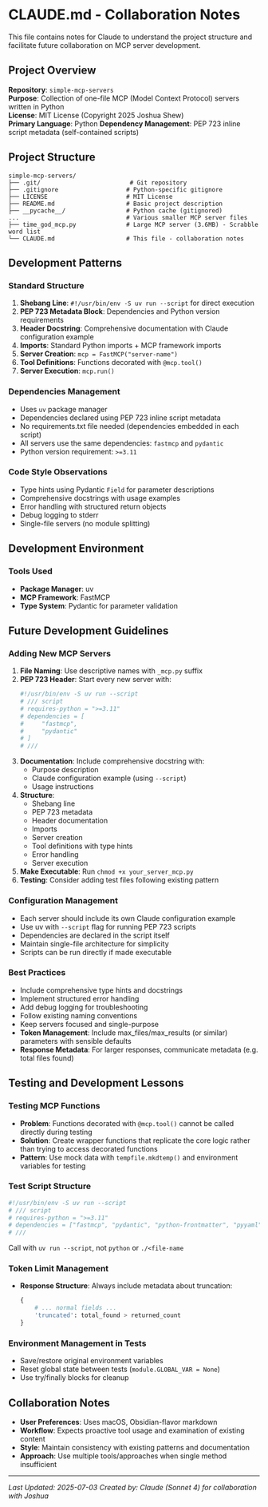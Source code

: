 # CLAUDE.md - Collaboration Notes

This file contains notes for Claude to understand the project structure and facilitate future collaboration on MCP server development.

## Project Overview

**Repository**: `simple-mcp-servers`  
**Purpose**: Collection of one-file MCP (Model Context Protocol) servers written in Python  
**License**: MIT License (Copyright 2025 Joshua Shew)  
**Primary Language**: Python
**Dependency Management**: PEP 723 inline script metadata (self-contained scripts)

## Project Structure

```
simple-mcp-servers/
├── .git/                         # Git repository
├── .gitignore                   # Python-specific gitignore
├── LICENSE                      # MIT License
├── README.md                    # Basic project description
├── __pycache__/                 # Python cache (gitignored)
...                              # Various smaller MCP server files
├── time_god_mcp.py              # Large MCP server (3.6MB) - Scrabble word list
└── CLAUDE.md                    # This file - collaboration notes
```

## Development Patterns

### Standard Structure
1. **Shebang Line**: `#!/usr/bin/env -S uv run --script` for direct execution
2. **PEP 723 Metadata Block**: Dependencies and Python version requirements
3. **Header Docstring**: Comprehensive documentation with Claude configuration example
4. **Imports**: Standard Python imports + MCP framework imports
5. **Server Creation**: `mcp = FastMCP("server-name")`
6. **Tool Definitions**: Functions decorated with `@mcp.tool()`
7. **Server Execution**: `mcp.run()`

### Dependencies Management
- Uses `uv` package manager
- Dependencies declared using PEP 723 inline script metadata
- No requirements.txt file needed (dependencies embedded in each script)
- All servers use the same dependencies: `fastmcp` and `pydantic`
- Python version requirement: `>=3.11`

### Code Style Observations
- Type hints using Pydantic `Field` for parameter descriptions
- Comprehensive docstrings with usage examples
- Error handling with structured return objects
- Debug logging to stderr
- Single-file servers (no module splitting)

## Development Environment

### Tools Used
- **Package Manager**: uv
- **MCP Framework**: FastMCP
- **Type System**: Pydantic for parameter validation

## Future Development Guidelines

### Adding New MCP Servers

1. **File Naming**: Use descriptive names with `_mcp.py` suffix
2. **PEP 723 Header**: Start every new server with:
   ```python
   #!/usr/bin/env -S uv run --script
   # /// script
   # requires-python = ">=3.11"
   # dependencies = [
   #     "fastmcp",
   #     "pydantic"
   # ]
   # ///
   ```
3. **Documentation**: Include comprehensive docstring with:
   - Purpose description
   - Claude configuration example (using `--script`)
   - Usage instructions
4. **Structure**:
   - Shebang line
   - PEP 723 metadata
   - Header documentation
   - Imports
   - Server creation
   - Tool definitions with type hints
   - Error handling
   - Server execution
5. **Make Executable**: Run `chmod +x your_server_mcp.py`
6. **Testing**: Consider adding test files following existing pattern

### Configuration Management
- Each server should include its own Claude configuration example
- Use uv with `--script` flag for running PEP 723 scripts
- Dependencies are declared in the script itself
- Maintain single-file architecture for simplicity
- Scripts can be run directly if made executable

### Best Practices
- Include comprehensive type hints and docstrings
- Implement structured error handling
- Add debug logging for troubleshooting
- Follow existing naming conventions
- Keep servers focused and single-purpose
- **Token Management**: Include max\_files/max\_results (or similar) parameters with sensible defaults
- **Response Metadata**: For larger responses, communicate metadata (e.g. total files found)

## Testing and Development Lessons

### Testing MCP Functions
- **Problem**: Functions decorated with `@mcp.tool()` cannot be called directly during testing
- **Solution**: Create wrapper functions that replicate the core logic rather than trying to access decorated functions
- **Pattern**: Use mock data with `tempfile.mkdtemp()` and environment variables for testing

### Test Script Structure
```python
#!/usr/bin/env -S uv run --script
# /// script
# requires-python = ">=3.11"
# dependencies = ["fastmcp", "pydantic", "python-frontmatter", "pyyaml"]
# ///
```

Call with `uv run --script`, not `python` or `./<file-name`

### Token Limit Management
- **Response Structure**: Always include metadata about truncation:
  ```python
  {
      # ... normal fields ...
      'truncated': total_found > returned_count
  }
  ```

### Environment Management in Tests
- Save/restore original environment variables
- Reset global state between tests (`module.GLOBAL_VAR = None`)
- Use try/finally blocks for cleanup

## Collaboration Notes

- **User Preferences**: Uses macOS, Obsidian-flavor markdown
- **Workflow**: Expects proactive tool usage and examination of existing content
- **Style**: Maintain consistency with existing patterns and documentation
- **Approach**: Use multiple tools/approaches when single method insufficient

---

*Last Updated: 2025-07-03*
*Created by: Claude (Sonnet 4) for collaboration with Joshua*
